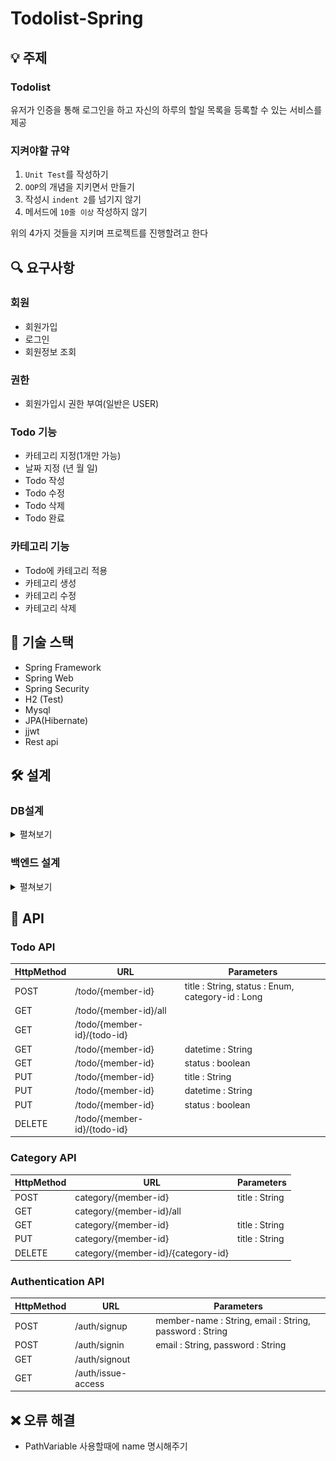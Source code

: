 # Todolist-Spring

## 💡 주제
### Todolist
유저가 인증을 통해 로그인을 하고 자신의 하루의 할일 목록을 등록할 수 있는 서비스를 제공
### 지켜야할 규약
1. `Unit Test`를 작성하기
2. `OOP`의 개념을 지키면서 만들기
3. 작성시 `indent 2`를 넘기지 않기
4. 메서드에 `10줄 이상` 작성하지 않기

위의 4가지 것들을 지키며 프로젝트를 진행할려고 한다

## 🔍 요구사항
### 회원
- 회원가입
- 로그인
- 회원정보 조회
### 권한
- 회원가입시 권한 부여(일반은 USER)
### Todo 기능
- 카테고리 지정(1개만 가능)
- 날짜 지정 (년 월 일)
- Todo 작성
- Todo 수정
- Todo 삭제
- Todo 완료
### 카테고리 기능
- Todo에 카테고리 적용
- 카테고리 생성
- 카테고리 수정
- 카테고리 삭제

## 🔨 기술 스택
- Spring Framework
- Spring Web
- Spring Security
- H2 (Test)
- Mysql
- JPA(Hibernate)
- jjwt
- Rest api


## 🛠 설계
### DB설계
<details>
<summary>
펼쳐보기
</summary>

![DB](./img/todolist_back.png)
</details>

### 백엔드 설계
<details>
<summary>
펼쳐보기
</summary>

**아키텍처**
![Architecture](./img/Todolist-Architecture-2.png)

**다이어그램**
![Diagram](./img/Todolist-Diagram.png)
</details>

## 📡 API

### Todo API

|HttpMethod|URL|Parameters|
|---|---|---|
|POST|/todo/{member-id}|title : String, status : Enum, category-id : Long|
|GET|/todo/{member-id}/all||
|GET|/todo/{member-id}/{todo-id}||
|GET|/todo/{member-id}|datetime : String|
|GET|/todo/{member-id}|status : boolean|
|PUT|/todo/{member-id}|title : String|
|PUT|/todo/{member-id}|datetime : String|
|PUT|/todo/{member-id}|status : boolean|
|DELETE|/todo/{member-id}/{todo-id}||

### Category API
|HttpMethod|URL|Parameters|
|---|---|---|
|POST|category/{member-id}|title : String|
|GET|category/{member-id}/all||
|GET|category/{member-id}|title : String|
|PUT|category/{member-id}|title : String|
|DELETE|category/{member-id}/{category-id}||

### Authentication API
|HttpMethod|URL|Parameters|
|---|---|---|
|POST|/auth/signup|member-name : String, email : String, password : String|
|POST|/auth/signin|email : String, password : String|
|GET|/auth/signout||
|GET|/auth/issue-access||

## ❌ 오류 해결
- PathVariable 사용할때에 name 명시해주기
